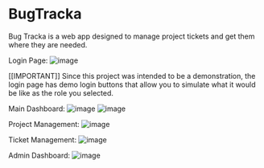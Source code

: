 # BugTracka

Bug Tracka is a web app designed to manage project tickets and get them where they are needed.

Login Page:
![image](https://user-images.githubusercontent.com/67857928/223749138-750df9f9-b437-4c2d-bb22-e4919ce58e59.png)

[[IMPORTANT]]
Since this project was intended to be a demonstration, the login page has demo login buttons 
that allow you to simulate what it would be like as the role you selected.


Main Dashboard:
![image](https://user-images.githubusercontent.com/67857928/223750333-235a10c6-afd2-46dd-847e-81be01980261.png)
![image](https://user-images.githubusercontent.com/67857928/223750489-63fe3126-12fd-48c2-8914-2daf4b7f3e96.png)

Project Management:
![image](https://user-images.githubusercontent.com/67857928/223750809-b170739e-856d-4418-9702-a8220451dcf4.png)

Ticket Management:
![image](https://user-images.githubusercontent.com/67857928/223750923-bd1d69cc-89e8-462b-87fb-d860381ca039.png)

Admin Dashboard:
![image](https://user-images.githubusercontent.com/67857928/223751028-2d09b501-6ec1-49f9-9afa-941010c51b14.png)



